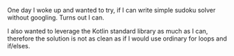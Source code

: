 One day I woke up and wanted to try, if I can write simple sudoku solver without googling. Turns out I can.

I also wanted to leverage the Kotlin standard library as much as I can, therefore the solution is not as clean as if I
would use ordinary for loops and if/elses.